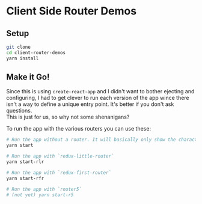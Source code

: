 # Client Side Router Demos
[//]: # (
Based off this starter which is based off `create-react-app`.  
 -https://github.com/tylerbuchea/my-simple-app  
 -http://blog.tylerbuchea.com/super-simple-react-redux-application-example/  
)

## Setup
```bash
git clone
cd client-router-demos
yarn install
```

## Make it Go!
Since this is using `create-react-app` and I didn't want to bother ejecting and configuring, I had to get clever to run each version of the app wince there isn't a way to define a unique entry point. It's better if you don't ask questions.  
This is just for us, so why not some shenanigans?

To run the app with the various routers you can use these:
```bash
# Run the app without a router. It will basically only show the characters page regardless of the url.
yarn start

# Run the app with `redux-little-router`
yarn start-rlr

# Run the app with `redux-first-router`
yarn start-rfr

# Run the app with `router5`
# (not yet) yarn start-r5
```
